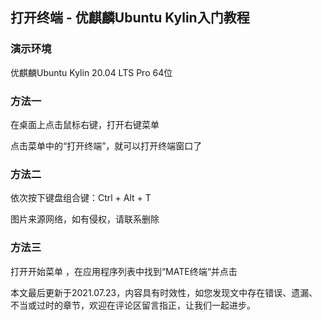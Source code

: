 ## 打开终端 - 优麒麟Ubuntu Kylin入门教程

### 演示环境

优麒麟Ubuntu Kylin 20.04 LTS Pro 64位

### 方法一

在桌面上点击鼠标右键，打开右键菜单

点击菜单中的“打开终端”，就可以打开终端窗口了

### 方法二

依次按下键盘组合键：Ctrl + Alt + T

图片来源网络，如有侵权，请联系删除

### 方法三

打开开始菜单 ，在应用程序列表中找到“MATE终端“并点击

本文最后更新于2021.07.23，内容具有时效性，如您发现文中存在错误、遗漏、不当或过时的章节，欢迎在评论区留言指正，让我们一起进步。